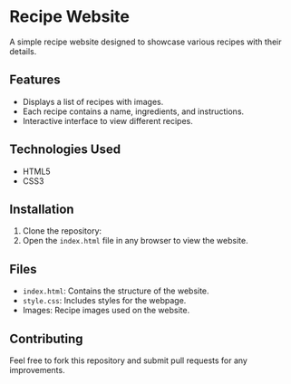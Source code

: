 
# Recipe Website

A simple recipe website designed to showcase various recipes with their details.

## Features
- Displays a list of recipes with images.
- Each recipe contains a name, ingredients, and instructions.
- Interactive interface to view different recipes.

## Technologies Used
- HTML5
- CSS3

## Installation
1. Clone the repository:
2. Open the `index.html` file in any browser to view the website.

## Files
- `index.html`: Contains the structure of the website.
- `style.css`: Includes styles for the webpage.
- Images: Recipe images used on the website.

## Contributing
Feel free to fork this repository and submit pull requests for any improvements.
```
